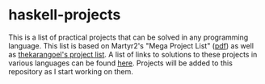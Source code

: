 haskell-projects
================
This is a list of practical projects that can be solved in any programming language. This list is based on Martyr2's "Mega Project List" ([pdf](http://www.inf.ufg.br/~hugoribeiro/martyr2/martyr2.pdf)) as well as [thekarangoel's project list](https://github.com/thekarangoel/Projects). 
A list of links to solutions to these projects in various languages can be found [here](https://github.com/thekarangoel/Projects-Solutions). 
Projects will be added to this repository as I start working on them. 
